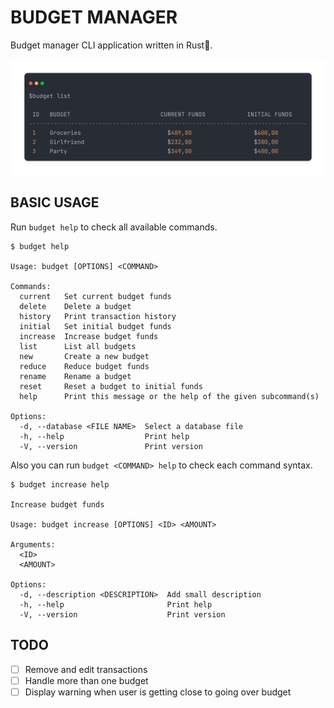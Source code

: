 # BUDGET MANAGER

Budget manager CLI application written in Rust🦀.

![Screenshot01](./doc/img/ss01.png)

## BASIC USAGE

Run `budget help` to check all available commands.

```
$ budget help

Usage: budget [OPTIONS] <COMMAND>

Commands:
  current   Set current budget funds
  delete    Delete a budget
  history   Print transaction history
  initial   Set initial budget funds
  increase  Increase budget funds
  list      List all budgets
  new       Create a new budget
  reduce    Reduce budget funds
  rename    Rename a budget
  reset     Reset a budget to initial funds
  help      Print this message or the help of the given subcommand(s)

Options:
  -d, --database <FILE NAME>  Select a database file
  -h, --help                  Print help
  -V, --version               Print version
```

Also you can run `budget <COMMAND> help` to check each command syntax.

```
$ budget increase help

Increase budget funds

Usage: budget increase [OPTIONS] <ID> <AMOUNT>

Arguments:
  <ID>      
  <AMOUNT>  

Options:
  -d, --description <DESCRIPTION>  Add small description
  -h, --help                       Print help
  -V, --version                    Print version
```

## TODO

- [ ] Remove and edit transactions
- [ ] Handle more than one budget
- [ ] Display warning when user is getting close to going over budget
